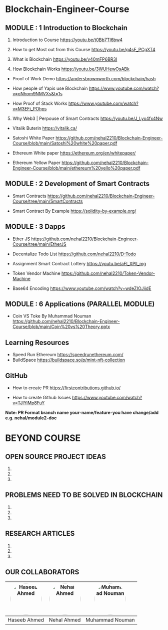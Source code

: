 # Blockchain-Engineer-Course



## MODULE : 1 Introduction to Blockchain

1. Introduction to Course
https://youtu.be/t0Bb7Tl6bw4

2. How to get Most out from this Course
https://youtu.be/g4sF_PCgXT4

3. What is Blockchain
https://youtu.be/v40mFP6BR3I

4. How Blockchain Works
https://youtu.be/3WUHewOsABk

* Proof of Work Demo
https://andersbrownworth.com/blockchain/hash

* How people of Yapis use Blockchain
https://www.youtube.com/watch?v=oNhpm9NMVXs&t=1s

* How Proof of Stack Works
https://www.youtube.com/watch?v=M3EFi_POhps

5. Why Web3 | Perpouse of Smart Contracts
https://youtu.be/J_Lyx4fx4Nw

* Vitalik Buterin
https://vitalik.ca/

* Satoshi White Paper
https://github.com/nehal2210/Blockchain-Engineer-Course/blob/main/Satoshi%20white%20paper.pdf

* Ethereum White paper
https://ethereum.org/en/whitepaper/

* Ethereum Yellow Paper
https://github.com/nehal2210/Blockchain-Engineer-Course/blob/main/ethereum%20yello%20paper.pdf


## MODULE : 2 Development of Smart Contracts

* Smart Contracts
https://github.com/nehal2210/Blockchain-Engineer-Course/tree/main/SmartContracts

* Smart Contract By Example
https://solidity-by-example.org/




## MODULE : 3 Dapps

* Ether JS
https://github.com/nehal2210/Blockchain-Engineer-Course/tree/main/EtherJS

* Decentalize Todo List
https://github.com/nehal2210/D-Todo

* Assignment Smart Contract Lottery
https://youtu.be/aFI_XPll_mg

* Token Vendor Machine
https://github.com/nehal2210/Token-Vendor-Machine


* Base64 Encoding
https://www.youtube.com/watch?v=wdeZIOJjjdE

## MODULE : 6 Applications (PARALLEL MODULE)

* Coin VS Toke By Muhammad Nouman
https://github.com/nehal2210/Blockchain-Engineer-Course/blob/main/Coin%20vs%20Theory.pptx







## Learning Resources

* Speed Run Ethereum https://speedrunethereum.com/
* BuildSpace https://buildspace.so/p/mint-nft-collection



## GitHub

* How to create PR
https://firstcontributions.github.io/

* How to create Github Issues
https://www.youtube.com/watch?v=TJlYiMp8FuY

**Note: PR Format branch name your-name/feature-you have change/add**
**e.g. nehal/module2-doc**


# BEYOND COURSE

## OPEN SOURCE PROJECT IDEAS

1.
2.
3.

## PROBLEMS NEED TO BE SOLVED IN BLOCKCHAIN

1.
2.
3.

## RESEARCH ARTICLES

1. 
2.
3.

## OUR COLLABORATORS

<div align="center">
  
| <img src="https://avatars.githubusercontent.com/u/41861195?v=4" alt="Haseeb Ahmed" style="border-radius: 50%; width: 100px;"> | <img src="https://avatars.githubusercontent.com/u/41865951?v=4" alt="Nehal Ahmed" style="border-radius: 50%; width: 100px;"> | <img src="https://media.licdn.com/dms/image/C5603AQG3sW8M7vYYWw/profile-displayphoto-shrink_400_400/0/1568832728611?e=1683158400&v=beta&t=IZcuosff9v87v24QfKkyPKB3jhphXXW0gc-7qNlL1U0" alt="Muhammad Nouman" style="border-radius: 50%; width: 100px;"> |
|:---:|:---:|:---:|
| Haseeb Ahmed | Nehal Ahmed | Muhammad Nouman |

</div>

